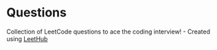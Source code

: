 # Questions
Collection of LeetCode questions to ace the coding interview! - Created using [LeetHub](https://github.com/QasimWani/LeetHub)
